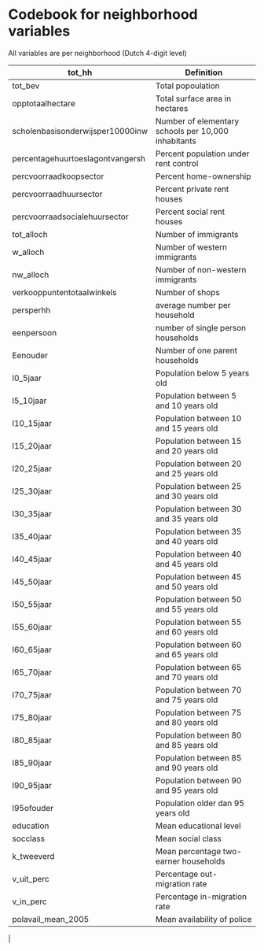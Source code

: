 # Codebook for neighborhood variables

All variables are per neighborhood (Dutch 4-digit level)

| tot_hh | Definition |
|--------|------------|
| tot_bev | Total popoulation |
| opptotaalhectare | Total surface area in hectares |
| scholenbasisonderwijsper10000inw | Number of elementary schools per 10,000 inhabitants|
| percentagehuurtoeslagontvangersh | Percent population under rent control| 
| percvoorraadkoopsector| Percent home-ownership |
| percvoorraadhuursector | Percent private rent houses |
| percvoorraadsocialehuursector | Percent social rent houses |
| tot_alloch | Number of immigrants |
| w_alloch  | Number of western immigrants | 
| nw_alloch | Number of non-western immigrants |
| verkooppuntentotaalwinkels | Number of shops | 
| persperhh | average number per household |  
| eenpersoon | number of single person households |
| Eenouder | Number of one parent households |
| l0_5jaar | Population below 5 years old |
| l5_10jaar | Population between 5 and 10 years old |
| l10_15jaar | Population between 10 and 15 years old |
| l15_20jaar | Population between 15 and 20 years old |
| l20_25jaar | Population between 20 and 25 years old |
| l25_30jaar | Population between 25 and 30 years old |
| l30_35jaar | Population between 30 and 35 years old |
| l35_40jaar | Population between 35 and 40 years old |
| l40_45jaar | Population between 40 and 45 years old |
| l45_50jaar | Population between 45 and 50 years old |
| l50_55jaar | Population between 50 and 55 years old |
| l55_60jaar | Population between 55 and 60 years old |
| l60_65jaar | Population between 60 and 65 years old |
| l65_70jaar | Population between 65 and 70 years old |
| l70_75jaar | Population between 70 and 75 years old |
| l75_80jaar | Population between 75 and 80 years old |
| l80_85jaar | Population between 80 and 85 years old |
| l85_90jaar | Population between 85 and 90 years old |
| l90_95jaar | Population between 90 and 95 years old |
| l95ofouder | Population older dan 95 years old |
| education | Mean educational level |
| socclass | Mean social class |
| k_tweeverd | Mean percentage two-earner households |
| v_uit_perc | Percentage out-migration rate |
| v_in_perc | Percentage in-migration rate | 
| polavail_mean_2005 | Mean availability of police |
| 